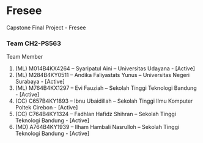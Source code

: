 # Fresee
Capstone Final Project - Fresee

### Team CH2-PS563
Team Member	
1. (ML) M014B4KX4264 – Syaripatul Aini – Universitas Udayana - [Active]
2. (ML) M284B4KY0511 – Andika Faliyastats Yunus – Universitas Negeri Surabaya - [Active]
3. (ML) M764B4KX1297 – Evi Fauziah – Sekolah Tinggi Teknologi Bandung - [Active]
4. (CC) C657B4KY1893 – Ibnu Ubaidillah – Sekolah Tinggi Ilmu Komputer Poltek Cirebon - [Active]
5. (CC) C764B4KY1324 – Fadhlan Hafidz Shihran – Sekolah Tinggi Teknologi Bandung - [Active]
6. (MD) A764B4KY1939 – Ilham Hambali Nasrulloh – Sekolah Tinggi Teknologi Bandung - [Active]
